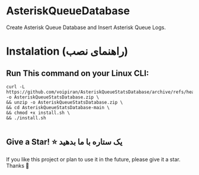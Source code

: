 # AsteriskQueueDatabase
Create Asterisk Queue Database and Insert Asterisk Queue Logs.

# Instalation (راهنمای نصب)

## Run This command on your Linux CLI:
```
curl -L https://github.com/voipiran/AsteriskQueueStatsDatabase/archive/refs/heads/main.zip -o AsteriskQueueStatsDatabase.zip \
&& unzip -o AsteriskQueueStatsDatabase.zip \
&& cd AsteriskQueueStatsDatabase-main \
&& chmod +x install.sh \
&& ./install.sh


```



## Give a Star! ⭐ یک ستاره با ما بدهید
If you like this project or plan to use it in the future, please give it a star. Thanks 🙏
